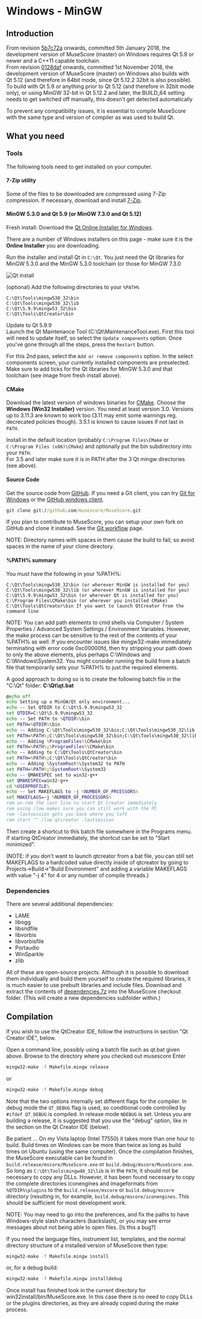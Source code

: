 # Windows - MinGW

## Introduction

From revision [5b7c72a](https://github.com/MuseScore/musescore/commit/5b7c72a) onwards, committed 5th January 2018, the development version of MuseScore (master) on Windows requires Qt 5.9 or newer and a C++11 capable toolchain.  
From revision [0128daf](https://github.com/MuseScore/musescore/commit/0128daf) onwards, committed 1st November 2018, the development version of MuseScore (master) on Windows also builds with Qt 5.12 (and therefore in 64bit mode, since Qt 5.12.2 32bit is also possible). To build with Qt 5.9 or anything prior to Qt 5.12 (and therefore in 32bit mode only), or using MinGW 32-bit in Qt 5.12.2 and later, the BUILD_64 setting needs to get switched off manually, this doesn't get detected automatically

To prevent any compatibility issues, it is essential to compile MuseScore with the same type and version of compiler as was used to build Qt.

## What you need

### Tools

The following tools need to get installed on your computer.

#### 7-Zip utility

Some of the files to be downloaded are compressed using 7-Zip compression. If necessary, download and install [7-Zip](http://www.7-zip.org/download.html).

#### MinGW 5.3.0 and Qt 5.9 (or MinGW 7.3.0 and Qt 5.12)

Fresh install:
Download the [Qt Online Installer for Windows](http://www.qt.io/download-open-source).

There are a number of Windows installers on this page - make sure it is the __Online Installer__ you are downloading.

Run the installer and install Qt in `C:\Qt`. You just need the Qt libraries for MinGW 5.3.0 and the MinGW 5.3.0 toolchain (or those for MinGW 7.3.0

![Qt install](WindowsMinGW_Qt_install_.png)

(optional) Add the following directories to your `%PATH%`

```text
C:\Qt\Tools\mingw530_32\bin
C:\Qt\Tools\mingw530_32\lib
C:\Qt\5.9.9\mingw53_32\bin
C:\Qt\Tools\QtCreator\bin
```

Update to Qt 5.9.9  
Launch the Qt Maintenance Tool (C:\Qt\MaintenanceTool.exe).
First this tool will need to update itself, so select the `Update components` option. Once you've gone through all the steps, press the `Restart` button.

For this 2nd pass, select the `Add or remove components` option. In the select components screen, your currently installed components are preselected. Make sure to add ticks for the Qt libraries for MinGW 5.3.0 and that toolchain (see image from fresh install above).

#### CMake

Download the latest version of windows binaries for [CMake](http://www.cmake.org/cmake/resources/software.html). Choose the __Windows (Win32 Installer)__ version. You need at least version 3.0. Versions up to 3.11.3 are known to work too (3.11 may emit some warnings reg. decrecated policies though). 3.5.1 is known to cause issues if not last in `PATH`.

Install in the default location (probably `C:\Program Files\CMake` or `C:\Program Files (x86)\CMake`) and optionally put the bin subdirectory into your `PATH`.  
For 3.5 and later make sure it is in PATH after the 3 Qt mingw directories (see above).

#### Source Code

Get the source code from [GitHub](https://github.com/musescore/MuseScore). If you need a Git client, you can try [Git for Windows](http://msysgit.github.com) or the [GitHub windows client](http://windows.github.com).

```cmd
git clone git://github.com/musescore/MuseScore.git
```

If you plan to contribute to MuseScore, you can setup your own fork on GitHub and clone it instead. See the [Git workflow](../WorkflowAndGuidelines/GitWorkflow.md) page.

NOTE: Directory names with spaces in them cause the build to fail; so avoid spaces in the name of your clone directory.

#### %PATH% summary

You must have the following in your %PATH%:

```text
C:\Qt\Tools\mingw530_32\bin (or wherever MinGW is installed for you)
C:\Qt\Tools\mingw530_32\lib (or wherever MinGW is installed for you)
C:\Qt\5.9.9\mingw53_32\bin (or wherever Qt is installed for you)
C:\Program Files\CMake\bin (or wherever you installed CMake)
C:\Qt\Tools\QtCreator\bin If you want to launch QtCreator from the command line
```

NOTE: You can add path elements to cmd shells via Computer / System Properties / Advanced System Settings / Environment Variables. However, the make process can be sensitive to the rest of the contents of your %PATH% as well. If you encounter issues like mingw32-make immediately terminating with error code 0xc00000fd, then try stripping your path down to only the above elements, plus perhaps C:\Windows and C:\Windows\System32. You might consider running the build from a batch file that temporarily sets your %PATH% to just the required elements.

A good approach to doing so is to create the following batch file in the "C:\Qt" folder:
__C:\Qt\qt.bat__

```cmd
@echo off
echo Setting up a MinGW/Qt only environment...
echo -- Set QTDIR to C:\Qt\5.9.9\mingw53_32
set QTDIR=C:\Qt\5.9.9\mingw53_32
echo -- Set PATH to %QTDIR%\bin
set PATH=%QTDIR%\bin
echo -- Adding C:\Qt\Tools\mingw530_32\bin;C:\Qt\Tools\mingw530_32\lib to PATH
set PATH=%PATH%;C:\Qt\Tools\mingw530_32\bin;C:\Qt\Tools\mingw530_32\lib
echo -- Adding %ProgramFiles%\CMake\bin
set PATH=%PATH%;%ProgramFiles%\CMake\bin
echo -- Adding to C:\Qt\Tools\QtCreator\bin
set PATH=%PATH%;C:\Qt\Tools\QtCreator\bin
echo -- Adding %SystemRoot%\System32 to PATH
set PATH=%PATH%;%SystemRoot%\System32
echo -- QMAKESPEC set to win32-g++
set QMAKESPEC=win32-g++
cd %USERPROFILE%
echo -- Set MAKEFLAGS to -j %NUMBER_OF_PRCESSORS%
set MAKEFLAGS=-j %NUMBER_OF_PROCESSORS%
rem un-rem the last line to start Qt Creator immediately
rem using /low makes sure you can still work with the PC
rem -lastsession gets you back where you left
rem start "" /low qtcreator -lastsession
```

Then create a shortcut to this batch file somewhere in the Programs menu. If starting QtCreator immediately, the shortcut can be set to "Start minimized".

(NOTE: if you don't want to launch qtcreator from a bat file, you can still set MAKEFLAGS to a hardcoded value directly inside of qtcreator by going to Projects->Build->"Build Environment" and adding a variable MAKEFLAGS with value "-j 4" for 4 or any number of compile threads.)

### Dependencies

There are several additional dependencies:

* LAME
* libogg
* libsndfile
* libvorbis
* libvorbisfile
* Portaudio
* WinSparkle
* zlib

All of these are open-source projects. Although it is possible to download them individually and build them yourself to create the required libraries, it is much easier to use prebuilt libraries and include files.
Download and extract the contents of [dependencies.7z](https://s3.amazonaws.com/utils.musescore.org/dependencies.7z) into the MuseScore checkout folder. (This will create a new dependencies subfolder within.)

## Compilation

If you wish to use the QtCreator IDE, follow the instructions in section "Qt Creator IDE", below.

Open a command line, possibly using a batch file such as qt.bat given above.
Browse to the directory where you checked out musescore
Enter

```cmd
mingw32-make -f Makefile.mingw release
```

or

```cmd
mingw32-make -f Makefile.mingw debug
```

Note that the two options internally set different flags for the compiler. In debug mode the `QT_DEBUG` flag is used, so conditional code controlled by `#ifdef QT_DEBUG` is compiled. In release mode `NDEBUG` is set. Unless you are building a release, it is suggested that you use the "debug" option, like in the section on the Qt Creator IDE (below).

Be patient ... On my Vista laptop (Intel T7550) it takes more than one hour to build. Build times on Windows can be more than twice as long as build times on Ubuntu (using the same computer). Once the compilation finishes, the MuseScore executable can be found in `build.release/mscore/MuseScore.exe` or `build.debug/mscore/MuseScore.exe`. So long as `C:\Qt\Tools\mingw48_32\lib` is in the `PATH`, it should not be necessary to copy any DLLs. However, it has been found necessary to copy the complete directories iconengines and imageformats from `%QTDIR%\plugins` to the `build.release/mscore` or `build.debug/mscore` directory (resulting in, for example, `build.debug/mscore/iconengines`. This should be sufficient for most development work.

NOTE: You may need to go into the preferences, and fix the paths to have Windows-style slash characters (backslash), or you may see error messages about not being able to open files. [Is this a bug?]

If you need the language files, instrument list, templates, and the normal directory structure of a installed version of MuseScore then type:

```cmd
mingw32-make -f Makefile.mingw install
```

or, for a debug build:

```cmd
mingw32-make -f Makefile.mingw installdebug
```

Once install has finished look in the current directory for win32install/bin/MuseScore.exe. In this case there is no need to copy DLLs or the plugins directories, as they are already copied during the make process.
